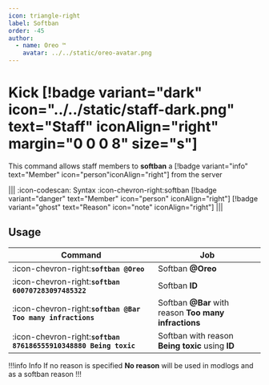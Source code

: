 ```yaml
---
icon: triangle-right
label: Softban
order: -45
author:
  - name: Oreo ™
    avatar: ../../static/oreo-avatar.png
---
```


# Kick [!badge variant="dark" icon="../../static/staff-dark.png" text="Staff" iconAlign="right" margin="0 0 0 8" size="s"]

This command allows staff members to **softban** a [!badge variant="info" text="Member" icon="person"iconAlign="right"] from the server

||| :icon-codescan: Syntax
:icon-chevron-right:softban [!badge variant="danger" text="Member" icon="person" iconAlign="right"] [!badge variant="ghost" text="Reason" icon="note" iconAlign="right"]
|||

## Usage

| Command                                                          | Job                                                   |
| ---------------------------------------------------------------- | ----------------------------------------------------- |
| :icon-chevron-right:**`softban @Oreo`**                          | Softban **@Oreo**                                     |
| :icon-chevron-right:**`softban 600707283097485322`**             | Softban **ID**                                        |
| :icon-chevron-right:**`softban @Bar Too many infractions`**      | Softban **@Bar** with reason **Too many infractions** |
| :icon-chevron-right:**`softban 876186555910348880 Being toxic`** | Softban with reason **Being toxic** using **ID**      |

!!!info Info
If no reason is specified **No reason** will be used in modlogs and as a softban reason
!!!
